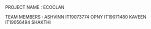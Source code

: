 PROJECT NAME : ECOCLAN

TEAM MEMBERS :
ASHVINN IT19073774
OPNY IT19071480
KAVEEN IT19056494
SHAKTHI
